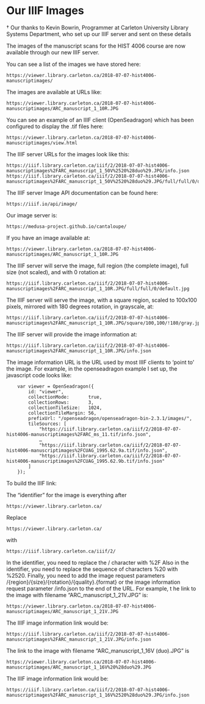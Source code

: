 # Our IIIF Images

† Our thanks to Kevin Bowrin, Programmer at Carleton University Library Systems Department, who set up our IIIF server and sent on these details

The images of the manuscript scans for the HIST 4006 course are now available through our new IIIF server.

You can see a list of the images we have stored here:

```text
https://viewer.library.carleton.ca/2018-07-07-hist4006-manuscriptimages/
```

The images are available at URLs like:

```text
https://viewer.library.carleton.ca/2018-07-07-hist4006-manuscriptimages/ARC_manuscript_1_10R.JPG
```

You can see an example of an IIIF client \(OpenSeadragon\) which has been configured to display the .tif files here:

```text
https://viewer.library.carleton.ca/2018-07-07-hist4006-manuscriptimages/view.html
```

The IIIF server URLs for the images look like this:

```text
https://iiif.library.carleton.ca/iiif/2/2018-07-07-hist4006-manuscriptimages%2FARC_manuscript_1_50V%2520%28duo%29.JPG/info.json
https://iiif.library.carleton.ca/iiif/2/2018-07-07-hist4006-manuscriptimages%2FARC_manuscript_1_50V%2520%28duo%29.JPG/full/full/0/default.jpg
```

The IIIF server Image API documentation can be found here:

```text
https://iiif.io/api/image/
```

Our image server is:

```text
https://medusa-project.github.io/cantaloupe/
```

If you have an image available at:

```text
https://viewer.library.carleton.ca/2018-07-07-hist4006-manuscriptimages/ARC_manuscript_1_10R.JPG
```

The IIIF server will serve the image, full region \(the complete image\), full size \(not scaled\), and with 0 rotation at:

```text
https://iiif.library.carleton.ca/iiif/2/2018-07-07-hist4006-manuscriptimages%2FARC_manuscript_1_10R.JPG/full/full/0/default.jpg
```

The IIIF server will serve the image, with a square region, scaled to 100x100 pixels, mirrored with 180 degrees rotation, in grayscale, at:

```text
https://iiif.library.carleton.ca/iiif/2/2018-07-07-hist4006-manuscriptimages%2FARC_manuscript_1_10R.JPG/square/100,100/!180/gray.jpg
```

The IIIF server will provide the image information at:

```text
https://iiif.library.carleton.ca/iiif/2/2018-07-07-hist4006-manuscriptimages%2FARC_manuscript_1_10R.JPG/info.json
```

The image information URL is the URL used by most IIIF clients to ‘point to’ the image. For example, in the openseadragon example I set up, the javascript code looks like:

```text
    var viewer = OpenSeadragon({
        id: "viewer",
        collectionMode:       true,
        collectionRows:       3,
        collectionTileSize:   1024,
        collectionTileMargin: 56,
        prefixUrl: "/openseadragon/openseadragon-bin-2.3.1/images/",
        tileSources: [
            "https://iiif.library.carleton.ca/iiif/2/2018-07-07-hist4006-manuscriptimages%2FARC_ms_11.tif/info.json",
            …
            "https://iiif.library.carleton.ca/iiif/2/2018-07-07-hist4006-manuscriptimages%2FCUAG_1995.62.9a.tif/info.json",
            "https://iiif.library.carleton.ca/iiif/2/2018-07-07-hist4006-manuscriptimages%2FCUAG_1995.62.9b.tif/info.json"
        ]
    });
```

To build the IIIF link:

The “identifier” for the image is everything after

```text
https://viewer.library.carleton.ca/
```

Replace

```text
https://viewer.library.carleton.ca/
```

with

```text
https://iiif.library.carleton.ca/iiif/2/
```

In the identifier, you need to replace the / character with %2F Also in the identifier, you need to replace the sequence of characters %20 with %2520. Finally, you need to add the image request parameters /{region}/{size}/{rotation}/{quality}.{format} or the image information request parameter /info.json to the end of the URL. For example, t he link to the image with filename “ARC\_manuscript\_1\_21V.JPG” is:

```text
https://viewer.library.carleton.ca/2018-07-07-hist4006-manuscriptimages/ARC_manuscript_1_21V.JPG
```

The IIIF image information link would be:

```text
https://iiif.library.carleton.ca/iiif/2/2018-07-07-hist4006-manuscriptimages%2FARC_manuscript_1_21V.JPG/info.json
```

The link to the image with filename “ARC\_manuscript\_1\_16V \(duo\).JPG” is

```text
https://viewer.library.carleton.ca/2018-07-07-hist4006-manuscriptimages/ARC_manuscript_1_16V%20%28duo%29.JPG
```

The IIIF image information link would be:

```text
https://iiif.library.carleton.ca/iiif/2/2018-07-07-hist4006-manuscriptimages%2FARC_manuscript_1_16V%2520%28duo%29.JPG/info.json
```

